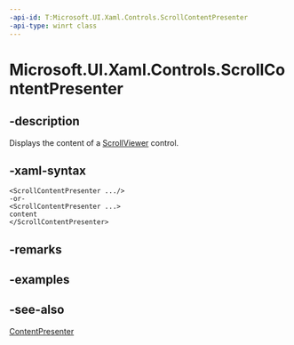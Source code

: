 ```yaml
---
-api-id: T:Microsoft.UI.Xaml.Controls.ScrollContentPresenter
-api-type: winrt class
---
```


<!-- Class syntax.
public class ScrollContentPresenter : Windows.UI.Xaml.Controls.ContentPresenter, Windows.UI.Xaml.Controls.IScrollContentPresenter
-->

# Microsoft.UI.Xaml.Controls.ScrollContentPresenter

## -description
Displays the content of a [ScrollViewer](scrollviewer.md) control.

## -xaml-syntax
```xaml
<ScrollContentPresenter .../>
-or-
<ScrollContentPresenter ...>
content
</ScrollContentPresenter>
```


## -remarks

## -examples

## -see-also
[ContentPresenter](contentpresenter.md)
